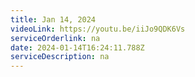 ```yaml
---
title: Jan 14, 2024
videoLink: https://youtu.be/iiJo9QDK6Vs
serviceOrderlink: na
date: 2024-01-14T16:24:11.788Z
serviceDescription: n﻿a
---
```

